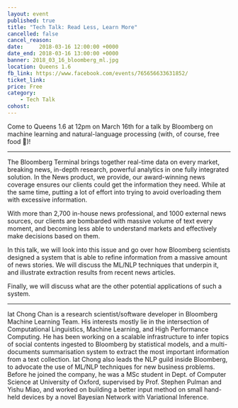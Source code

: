 ```yaml
---
layout: event
published: true
title: "Tech Talk: Read Less, Learn More"
cancelled: false
cancel_reason:
date:     2018-03-16 12:00:00 +0000
date_end: 2018-03-16 13:00:00 +0000 
banner: 2018_03_16_bloomberg_ml.jpg
location: Queens 1.6
fb_link: https://www.facebook.com/events/765656633631852/
ticket_link:
price: Free
category:
    - Tech Talk
cohost: 
---
```


Come to Queens 1.6 at 12pm on March 16th for a talk by Bloomberg on machine learning and natural-language processing (with, of course, free food 🍕)!

---

The Bloomberg Terminal brings together real-time data on every market, breaking news, in-depth research, powerful analytics in one fully integrated solution. In the News product, we provide, our award-winning news coverage ensures our clients could get the information they need. While at the same time, putting a lot of effort into trying to avoid overloading them with excessive information.

With more than 2,700 in-house news professional, and 1000 external news sources, our clients are bombarded with massive volume of text every moment, and becoming less able to understand markets and effectively make decisions based on them.

In this talk, we will look into this issue and go over how Bloomberg scientists designed a system that is able to refine information from a massive amount of news stories. We will discuss the ML/NLP techniques that underpin it, and illustrate extraction results from recent news articles.

Finally, we will discuss what are the other potential applications of such a system.

---

Iat Chong Chan is a research scientist/software developer in Bloomberg Machine Learning Team. His interests mostly lie in the intersection of Computational Linguistics, Machine Learning, and High Performance Computing. He has been working on a scalable infrastructure to infer topics of social contents ingested to Bloomberg by statistical models, and a multi-documents summarisation system to extract the most important information from a text collection. Iat Chong also leads the NLP guild inside Bloomberg, to advocate the use of ML/NLP techniques for new business problems. Before he joined the company, he was a MSc student in Dept. of Computer Science at University of Oxford, supervised by Prof. Stephen Pulman and Yishu Miao, and worked on building a better input method on small hand-held devices by a novel Bayesian Network with Variational Inference.
